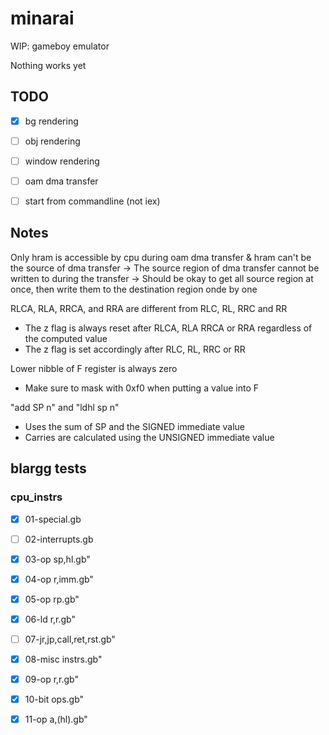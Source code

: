 # minarai

WIP: gameboy emulator

Nothing works yet


## TODO
- [x] bg rendering
- [ ] obj rendering
- [ ] window rendering
- [ ] oam dma transfer
- [ ] start from commandline (not iex)


## Notes
Only hram is accessible by cpu during oam dma transfer & hram can't be the source of dma transfer
-> The source region of dma transfer cannot be written to during the transfer
-> Should be okay to get all source region at once, then write them to the destination region onde by one

RLCA, RLA, RRCA, and RRA are different from RLC, RL, RRC and RR
- The z flag is always reset after RLCA, RLA RRCA or RRA regardless of the computed value
- The z flag is set accordingly after RLC, RL, RRC or RR

Lower nibble of F register is always zero
- Make sure to mask with 0xf0 when putting a value into F

"add SP n" and "ldhl sp n"
- Uses the sum of SP and the SIGNED immediate value
- Carries are calculated using the UNSIGNED immediate value


## blargg tests
### cpu_instrs
- [x] 01-special.gb
- [ ] 02-interrupts.gb
- [x] 03-op sp,hl.gb"
- [x] 04-op r,imm.gb"
- [x] 05-op rp.gb"
- [x] 06-ld r,r.gb"
- [ ] 07-jr,jp,call,ret,rst.gb"
- [x] 08-misc instrs.gb"
- [x] 09-op r,r.gb"
- [x] 10-bit ops.gb"
- [x] 11-op a,(hl).gb"


